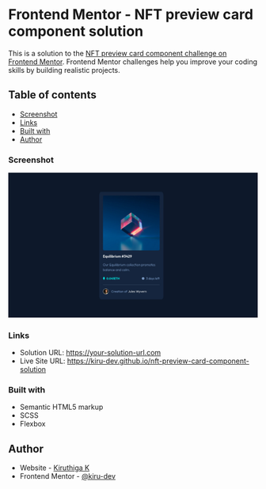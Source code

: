 # Frontend Mentor - NFT preview card component solution

This is a solution to the [NFT preview card component challenge on Frontend Mentor](https://www.frontendmentor.io/challenges/nft-preview-card-component-SbdUL_w0U). Frontend Mentor challenges help you improve your coding skills by building realistic projects. 

## Table of contents

- [Screenshot](#screenshot)
- [Links](#links)
- [Built with](#built-with)
- [Author](#author)

### Screenshot

![](./screenshot.jpeg)

### Links

- Solution URL: https://your-solution-url.com
- Live Site URL: https://kiru-dev.github.io/nft-preview-card-component-solution

### Built with

- Semantic HTML5 markup
- SCSS
- Flexbox

## Author

- Website - [Kiruthiga K](https://www.kiruanime2003.gitlab.io)
- Frontend Mentor - [@kiru-dev](https://www.frontendmentor.io/profile/kiru-dev)
